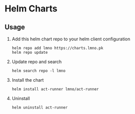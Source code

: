 # Helm Charts


## Usage

1. Add this helm chart repo to your helm client configuration

    ```
    helm repo add lmno https://charts.lmno.pk
    helm repo update

    ```
2. Update repo and search

    ```
    helm search repo -l lmno

    ```
3. Install the chart

    ```
    helm install act-runner lmno/act-runner
    ```

4. Uninstall
    ```
    helm uninstall act-runner
    ```
